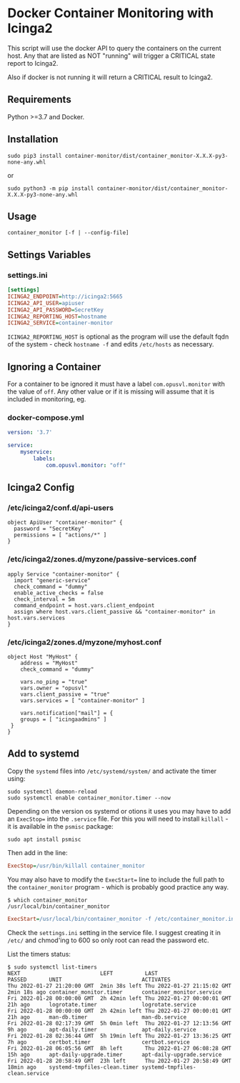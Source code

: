 # Docker Container Monitoring with Icinga2

This script will use the docker API to query the containers on the current host. Any that are listed as NOT "running" will trigger a CRITICAL state report to Icinga2.

Also if docker is not running it will return a CRITICAL result to Icinga2.

## Requirements

Python >=3.7 and Docker.

## Installation

```shell
sudo pip3 install container-monitor/dist/container_monitor-X.X.X-py3-none-any.whl
```

or

```shell
sudo python3 -m pip install container-monitor/dist/container_monitor-X.X.X-py3-none-any.whl
```

## Usage

```shell
container_monitor [-f | --config-file]
```

## Settings Variables

### settings.ini

```ini
[settings]
ICINGA2_ENDPOINT=http://icinga2:5665
ICINGA2_API_USER=apiuser
ICINGA2_API_PASSWORD=SecretKey
ICINGA2_REPORTING_HOST=hostname
ICINGA2_SERVICE=container-monitor
```

`ICINGA2_REPORTING_HOST` is optional as the program will use the default fqdn of the system - check `hostname -f` and edits `/etc/hosts` as necessary.

## Ignoring a Container

For a container to be ignored it must have a label `com.opusvl.monitor` with the value of `off`. Any other value or if it is missing will assume that it is included in monitoring, eg.

### docker-compose.yml

```yaml
version: '3.7'

service:
    myservice:
        labels:
            com.opusvl.monitor: "off"
```

## Icinga2 Config

### /etc/icinga2/conf.d/api-users

```text
object ApiUser "container-monitor" {
  password = "SecretKey"
  permissions = [ "actions/*" ]
}
```

### /etc/icinga2/zones.d/myzone/passive-services.conf

```text
apply Service "container-monitor" {
  import "generic-service"
  check_command = "dummy"
  enable_active_checks = false  
  check_interval = 5m
  command_endpoint = host.vars.client_endpoint
  assign where host.vars.client_passive && "container-monitor" in host.vars.services
}
```

### /etc/icinga2/zones.d/myzone/myhost.conf

```text
object Host "MyHost" {
    address = "MyHost"
    check_command = "dummy"

    vars.no_ping = "true"
    vars.owner = "opusvl"
    vars.client_passive = "true"
    vars.services = [ "container-monitor" ]

    vars.notification["mail"] = {
    groups = [ "icingaadmins" ]
 }
}
```

## Add to systemd

Copy the `systemd` files into `/etc/systemd/system/` and activate the timer using:

```shell
sudo systemctl daemon-reload
sudo systemctl enable container_monitor.timer --now
```

Depending on the version os systemd or otions it uses you may have to add an `ExecStop=` into the `.service` file. For this you will need to install `killall` - it is available in the `psmisc` package:

```shell
sudo apt install psmisc
```

Then add in the line:

```ini
ExecStop=/usr/bin/killall container_monitor
```

You may also have to modify the `ExecStart=` line to include the full path to the `container_monitor` program - which is probably good practice any way.

```shell
$ which container_monitor
/usr/local/bin/container_monitor
```

```ini
ExecStart=/usr/local/bin/container_monitor -f /etc/container_monitor.ini
```

Check the `settings.ini` setting in the service file. I suggest creating it in `/etc/` and chmod'ing to 600 so only root can read the password etc.

List the timers status:

```shell
$ sudo systemctl list-timers                         
NEXT                         LEFT          LAST                         PASSED       UNIT                         ACTIVATES
Thu 2022-01-27 21:20:00 GMT  2min 38s left Thu 2022-01-27 21:15:02 GMT  2min 18s ago container_monitor.timer      container_monitor.service
Fri 2022-01-28 00:00:00 GMT  2h 42min left Thu 2022-01-27 00:00:01 GMT  21h ago      logrotate.timer              logrotate.service
Fri 2022-01-28 00:00:00 GMT  2h 42min left Thu 2022-01-27 00:00:01 GMT  21h ago      man-db.timer                 man-db.service
Fri 2022-01-28 02:17:39 GMT  5h 0min left  Thu 2022-01-27 12:13:56 GMT  9h ago       apt-daily.timer              apt-daily.service
Fri 2022-01-28 02:36:44 GMT  5h 19min left Thu 2022-01-27 13:36:25 GMT  7h ago       certbot.timer                certbot.service
Fri 2022-01-28 06:05:56 GMT  8h left       Thu 2022-01-27 06:08:28 GMT  15h ago      apt-daily-upgrade.timer      apt-daily-upgrade.service
Fri 2022-01-28 20:58:49 GMT  23h left      Thu 2022-01-27 20:58:49 GMT  18min ago    systemd-tmpfiles-clean.timer systemd-tmpfiles-clean.service
```
